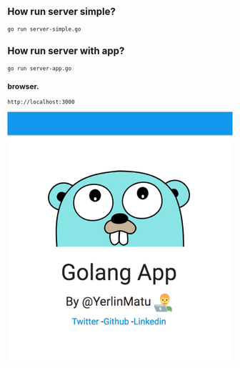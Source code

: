 ## How run server simple?
```
go run server-simple.go
```
## How run server with app?
```
go run server-app.go
```

### browser.
```
http://localhost:3000
```
![screen](brand/screenshot.png)

